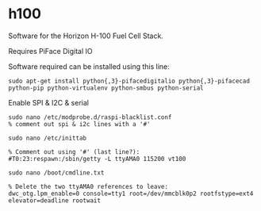 h100
====

Software for the Horizon H-100 Fuel Cell Stack.

Requires PiFace Digital IO

Software required can be installed using this line:
```
sudo apt-get install python{,3}-pifacedigitalio python{,3}-pifacecad python-pip python-virtualenv python-smbus python-serial
```

Enable SPI & I2C & serial
```
sudo nano /etc/modprobe.d/raspi-blacklist.conf
% comment out spi & i2c lines with a '#'
```

```
sudo nano /etc/inittab

% Comment out using '#' (last line?):
#T0:23:respawn:/sbin/getty -L ttyAMA0 115200 vt100
```

```
sudo nano /boot/cmdline.txt

% Delete the two ttyAMA0 references to leave:
dwc_otg.lpm_enable=0 console=tty1 root=/dev/mmcblk0p2 rootfstype=ext4 elevator=deadline rootwait
```
